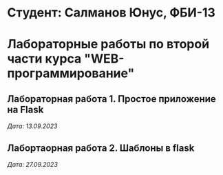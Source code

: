 # Студент: Салманов Юнус, ФБИ-13

# Лабораторные работы по второй части курса "WEB-программирование"

## Лабораторная работа 1. Простое приложение на Flask

*Дата: 13.09.2023*

## Лабортаорная работа 2. Шаблоны в flask

*Дата: 27.09.2023*
